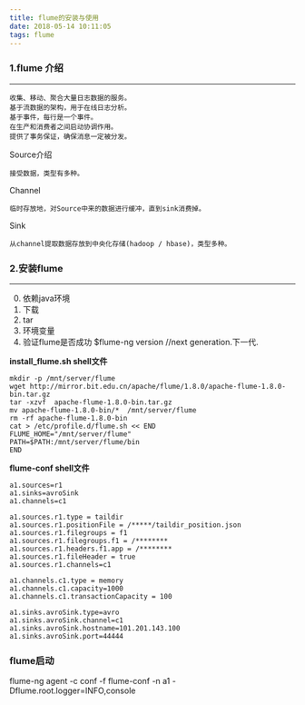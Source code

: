```yaml
---
title: flume的安装与使用
date: 2018-05-14 10:11:05
tags: flume
---
```

### 1.flume 介绍
----------------
    收集、移动、聚合大量日志数据的服务。
    基于流数据的架构，用于在线日志分析。
    基于事件，每行是一个事件。
    在生产和消费者之间启动协调作用。
    提供了事务保证，确保消息一定被分发。
Source介绍

    接受数据，类型有多种。


Channel

    临时存放地，对Source中来的数据进行缓冲，直到sink消费掉。

Sink

    从channel提取数据存放到中央化存储(hadoop / hbase)，类型多种。
### 2.安装flume
-------------

0. 依赖java环境
1. 下载
2. tar
3. 环境变量
4. 验证flume是否成功
 $flume-ng version          //next generation.下一代.


**install_flume.sh shell文件**

```shell
mkdir -p /mnt/server/flume
wget http://mirror.bit.edu.cn/apache/flume/1.8.0/apache-flume-1.8.0-bin.tar.gz
tar -xzvf  apache-flume-1.8.0-bin.tar.gz
mv apache-flume-1.8.0-bin/*  /mnt/server/flume
rm -rf apache-flume-1.8.0-bin
cat > /etc/profile.d/flume.sh << END
FLUME_HOME="/mnt/server/flume"
PATH=$PATH:/mnt/server/flume/bin
END
```

**flume-conf shell文件**

```shell
a1.sources=r1
a1.sinks=avroSink
a1.channels=c1

a1.sources.r1.type = taildir
a1.sources.r1.positionFile = /*****/taildir_position.json
a1.sources.r1.filegroups = f1
a1.sources.r1.filegroups.f1 = /********
a1.sources.r1.headers.f1.app = /********
a1.sources.r1.fileHeader = true
a1.sources.r1.channels=c1

a1.channels.c1.type = memory
a1.channels.c1.capacity=1000
a1.channels.c1.transactionCapacity = 100

a1.sinks.avroSink.type=avro
a1.sinks.avroSink.channel=c1
a1.sinks.avroSink.hostname=101.201.143.100
a1.sinks.avroSink.port=44444
```

### flume启动
flume-ng agent -c conf -f flume-conf -n a1 -Dflume.root.logger=INFO,console
